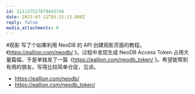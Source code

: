 ```yaml
---
id: 111137527879445744
date: 2023-07-12T03:32:13.000Z
reply: false
media_attachments: 0
---
```


#观影 写了个如果利用 NeoDB 的 API 创建观影页面的教程。《https://eallion.com/neodb/ 》。过程中发现生成 NeoDB Access Token 占用大量篇幅，于是单独发了一篇《https://eallion.com/neodb_token/ 》。希望能帮到有用的朋友。写得比较简单仓促，见谅。

  * https://eallion.com/neodb/
  * https://eallion.com/neodb_token/



